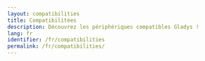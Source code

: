 ```yaml
---
layout: compatibilities
title: Compatibilitées
description: Découvrez les périphériques compatibles Gladys !
lang: fr
identifier: /fr/compatibilities
permalink: /fr/compatibilities/
---
```

